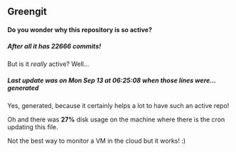 ## Greengit

#### Do you wonder why this repository is so active?

##### After all it has 22666 commits!

But is it *really* active? Well...

##### Last update was on Mon Sep 13 at 06:25:08 when those lines were... generated

Yes, generated, because it certainly helps a lot to have such an active repo!

Oh and there was **27%** disk usage on the machine
where there is the cron updating this file.

Not the best way to monitor a VM in the cloud but it works! :)
